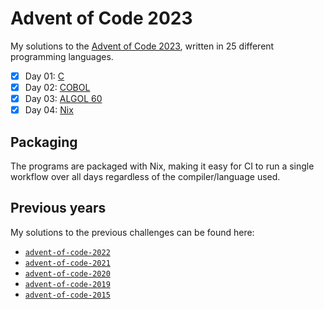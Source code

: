 <!-- Automatically generated from README.md.gyb, do not edit directly! -->

# Advent of Code 2023

My solutions to the [Advent of Code 2023](https://adventofcode.com/2023), written in 25 different programming languages.

- [x] Day 01: [C](day01/src/day01.c)
- [x] Day 02: [COBOL](day02/src/day02.cob)
- [x] Day 03: [ALGOL 60](day03/src/day03.alg)
- [x] Day 04: [Nix](day04/src/day04.nix)

## Packaging

The programs are packaged with Nix, making it easy for CI to run a single workflow over all days regardless of the compiler/language used.

## Previous years

My solutions to the previous challenges can be found here:

- [`advent-of-code-2022`](https://github.com/fwcd/advent-of-code-2022)
- [`advent-of-code-2021`](https://github.com/fwcd/advent-of-code-2021)
- [`advent-of-code-2020`](https://github.com/fwcd/advent-of-code-2020)
- [`advent-of-code-2019`](https://github.com/fwcd/advent-of-code-2019)
- [`advent-of-code-2015`](https://github.com/fwcd/advent-of-code-2015)
